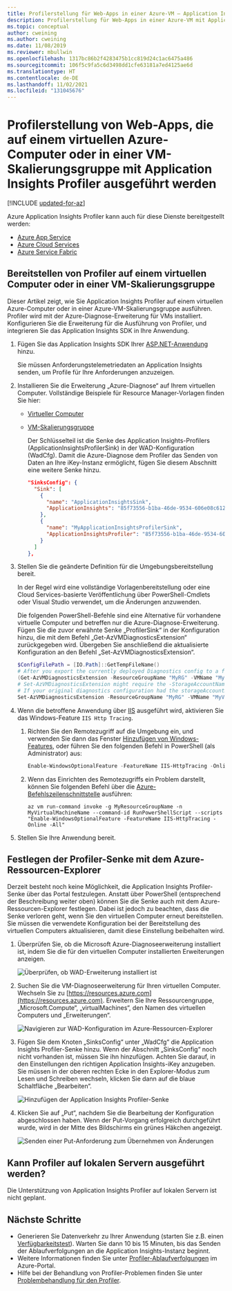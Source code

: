```yaml
---
title: Profilerstellung für Web-Apps in einer Azure-VM – Application Insights Profiler
description: Profilerstellung für Web-Apps in einer Azure-VM mit Application Insights Profiler
ms.topic: conceptual
author: cweining
ms.author: cweining
ms.date: 11/08/2019
ms.reviewer: mbullwin
ms.openlocfilehash: 1317bc86b2f4283475b1cc819d24c1ac6475a486
ms.sourcegitcommit: 106f5c9fa5c6d3498dd1cfe63181a7ed4125ae6d
ms.translationtype: HT
ms.contentlocale: de-DE
ms.lasthandoff: 11/02/2021
ms.locfileid: "131045676"
---
```

# <a name="profile-web-apps-running-on-an-azure-virtual-machine-or-a-virtual-machine-scale-set-by-using-application-insights-profiler"></a>Profilerstellung von Web-Apps, die auf einem virtuellen Azure-Computer oder in einer VM-Skalierungsgruppe mit Application Insights Profiler ausgeführt werden

[!INCLUDE [updated-for-az](../../../includes/updated-for-az.md)]

Azure Application Insights Profiler kann auch für diese Dienste bereitgestellt werden:
* [Azure App Service](./profiler.md?toc=%2fazure%2fazure-monitor%2ftoc.json)
* [Azure Cloud Services](profiler-cloudservice.md?toc=/azure/azure-monitor/toc.json)
* [Azure Service Fabric](?toc=%2fazure%2fazure-monitor%2ftoc.json)

## <a name="deploy-profiler-on-a-virtual-machine-or-a-virtual-machine-scale-set"></a>Bereitstellen von Profiler auf einem virtuellen Computer oder in einer VM-Skalierungsgruppe
Dieser Artikel zeigt, wie Sie Application Insights Profiler auf einem virtuellen Azure-Computer oder in einer Azure-VM-Skalierungsgruppe ausführen. Profiler wird mit der Azure-Diagnose-Erweiterung für VMs installiert. Konfigurieren Sie die Erweiterung für die Ausführung von Profiler, und integrieren Sie das Application Insights SDK in Ihre Anwendung.

1. Fügen Sie das Application Insights SDK Ihrer [ASP.NET-Anwendung](./asp-net.md) hinzu.

   Sie müssen Anforderungstelemetriedaten an Application Insights senden, um Profile für Ihre Anforderungen anzuzeigen.

1. Installieren Sie die Erweiterung „Azure-Diagnose“ auf Ihrem virtuellen Computer. Vollständige Beispiele für Resource Manager-Vorlagen finden Sie hier:  
   * [Virtueller Computer](https://github.com/Azure/azure-docs-json-samples/blob/master/application-insights/WindowsVirtualMachine.json)
   * [VM-Skalierungsgruppe](https://github.com/Azure/azure-docs-json-samples/blob/master/application-insights/WindowsVirtualMachineScaleSet.json)
    
     Der Schlüsselteil ist die Senke des Application Insights-Profilers (ApplicationInsightsProfilerSink) in der WAD-Konfiguration (WadCfg). Damit die Azure-Diagnose dem Profiler das Senden von Daten an Ihre iKey-Instanz ermöglicht, fügen Sie diesem Abschnitt eine weitere Senke hinzu.
    
     ```json
     "SinksConfig": {
       "Sink": [
         {
           "name": "ApplicationInsightsSink",
           "ApplicationInsights": "85f73556-b1ba-46de-9534-606e08c6120f"
         },
         {
           "name": "MyApplicationInsightsProfilerSink",
           "ApplicationInsightsProfiler": "85f73556-b1ba-46de-9534-606e08c6120f"
         }
       ]
     },
     ```

1. Stellen Sie die geänderte Definition für die Umgebungsbereitstellung bereit.  

   In der Regel wird eine vollständige Vorlagenbereitstellung oder eine Cloud Services-basierte Veröffentlichung über PowerShell-Cmdlets oder Visual Studio verwendet, um die Änderungen anzuwenden.  

   Die folgenden PowerShell-Befehle sind eine Alternative für vorhandene virtuelle Computer und betreffen nur die Azure-Diagnose-Erweiterung. Fügen Sie die zuvor erwähnte Senke „ProfilerSink“ in der Konfiguration hinzu, die mit dem Befehl „Get-AzVMDiagnosticsExtension“ zurückgegeben wird. Übergeben Sie anschließend die aktualisierte Konfiguration an den Befehl „Set-AzVMDiagnosticsExtension“.

    ```powershell
    $ConfigFilePath = [IO.Path]::GetTempFileName()
    # After you export the currently deployed Diagnostics config to a file, edit it to include the ApplicationInsightsProfiler sink.
    (Get-AzVMDiagnosticsExtension -ResourceGroupName "MyRG" -VMName "MyVM").PublicSettings | Out-File -Verbose $ConfigFilePath
    # Set-AzVMDiagnosticsExtension might require the -StorageAccountName argument
    # If your original diagnostics configuration had the storageAccountName property in the protectedSettings section (which is not downloadable), be sure to pass the same original value you had in this cmdlet call.
    Set-AzVMDiagnosticsExtension -ResourceGroupName "MyRG" -VMName "MyVM" -DiagnosticsConfigurationPath $ConfigFilePath
    ```

1. Wenn die betroffene Anwendung über [IIS](https://www.microsoft.com/web/downloads/platform.aspx) ausgeführt wird, aktivieren Sie das Windows-Feature `IIS Http Tracing`.

   1. Richten Sie den Remotezugriff auf die Umgebung ein, und verwenden Sie dann das Fenster [Hinzufügen von Windows-Features](/iis/configuration/system.webserver/tracing/), oder führen Sie den folgenden Befehl in PowerShell (als Administrator) aus:  

      ```powershell
      Enable-WindowsOptionalFeature -FeatureName IIS-HttpTracing -Online -All
      ```
  
   1. Wenn das Einrichten des Remotezugriffs ein Problem darstellt, können Sie folgenden Befehl über die [Azure-Befehlszeilenschnittstelle](/cli/azure/get-started-with-azure-cli) ausführen:  

      ```azurecli
      az vm run-command invoke -g MyResourceGroupName -n MyVirtualMachineName --command-id RunPowerShellScript --scripts "Enable-WindowsOptionalFeature -FeatureName IIS-HttpTracing -Online -All"
      ```

1. Stellen Sie Ihre Anwendung bereit.

## <a name="set-profiler-sink-using-azure-resource-explorer"></a>Festlegen der Profiler-Senke mit dem Azure-Ressourcen-Explorer

Derzeit besteht noch keine Möglichkeit, die Application Insights Profiler-Senke über das Portal festzulegen. Anstatt über PowerShell (entsprechend der Beschreibung weiter oben) können Sie die Senke auch mit dem Azure-Ressourcen-Explorer festlegen. Dabei ist jedoch zu beachten, dass die Senke verloren geht, wenn Sie den virtuellen Computer erneut bereitstellen. Sie müssen die verwendete Konfiguration bei der Bereitstellung des virtuellen Computers aktualisieren, damit diese Einstellung beibehalten wird.

1. Überprüfen Sie, ob die Microsoft Azure-Diagnoseerweiterung installiert ist, indem Sie die für den virtuellen Computer installierten Erweiterungen anzeigen.  

    ![Überprüfen, ob WAD-Erweiterung installiert ist][wadextension]

2. Suchen Sie die VM-Diagnoseerweiterung für Ihren virtuellen Computer. Wechseln Sie zu [https://resources.azure.com](https://resources.azure.com). Erweitern Sie Ihre Ressourcengruppe, „Microsoft.Compute“, „virtualMachines“, den Namen des virtuellen Computers und „Erweiterungen“.  

    ![Navigieren zur WAD-Konfiguration im Azure-Ressourcen-Explorer][azureresourceexplorer]

3. Fügen Sie dem Knoten „SinksConfig“ unter „WadCfg“ die Application Insights Profiler-Senke hinzu. Wenn der Abschnitt „SinksConfig“ noch nicht vorhanden ist, müssen Sie ihn hinzufügen. Achten Sie darauf, in den Einstellungen den richtigen Application Insights-iKey anzugeben. Sie müssen in der oberen rechten Ecke in den Explorer-Modus zum Lesen und Schreiben wechseln, klicken Sie dann auf die blaue Schaltfläche „Bearbeiten“.

    ![Hinzufügen der Application Insights Profiler-Senke][resourceexplorersinksconfig]

4. Klicken Sie auf „Put“, nachdem Sie die Bearbeitung der Konfiguration abgeschlossen haben. Wenn der Put-Vorgang erfolgreich durchgeführt wurde, wird in der Mitte des Bildschirms ein grünes Häkchen angezeigt.

    ![Senden einer Put-Anforderung zum Übernehmen von Änderungen][resourceexplorerput]






## <a name="can-profiler-run-on-on-premises-servers"></a>Kann Profiler auf lokalen Servern ausgeführt werden?
Die Unterstützung von Application Insights Profiler auf lokalen Servern ist nicht geplant.

## <a name="next-steps"></a>Nächste Schritte

- Generieren Sie Datenverkehr zu Ihrer Anwendung (starten Sie z.B. einen [Verfügbarkeitstest](monitor-web-app-availability.md)). Warten Sie dann 10 bis 15 Minuten, bis das Senden der Ablaufverfolgungen an die Application Insights-Instanz beginnt.
- Weitere Informationen finden Sie unter [Profiler-Ablaufverfolgungen](profiler-overview.md?toc=/azure/azure-monitor/toc.json) im Azure-Portal.
- Hilfe bei der Behandlung von Profiler-Problemen finden Sie unter [Problembehandlung für den Profiler](profiler-troubleshooting.md?toc=/azure/azure-monitor/toc.json).

[azureresourceexplorer]: ./media/profiler-vm/azure-resource-explorer.png
[resourceexplorerput]: ./media/profiler-vm/resource-explorer-put.png
[resourceexplorersinksconfig]: ./media/profiler-vm/resource-explorer-sinks-config.png
[wadextension]: ./media/profiler-vm/wad-extension.png

